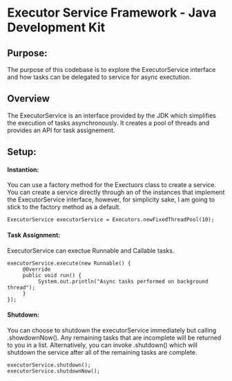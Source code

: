 # Executor Service Framework - Java Development Kit

## Purpose:
The purpose of this codebase is to explore the ExecutorService interface and how tasks can be delegated to service for async exectution. 

## Overview
The ExecutorService is an interface provided by the JDK which simplifies the execution of tasks asynchronously. It creates a pool of threads and provides an API for task assignement.

## Setup:

#### Instantion:
You can use a factory method for the Exectuors class to create a service.  You can create a service directly through an of the instances that implement the ExecutorService interface, however, for simplicity sake, I am going to stick to the factory method as a default.

```
ExecutorService executorService = Executors.newFixedThreadPool(10);
```

#### Task Assignment:
ExecutorService can exectue Runnable and Callable tasks.
```
executorService.execute(new Runnable() {
     @Override
     public void run() {
          System.out.println("Async tasks performed on background thread");
     }
});
```

#### Shutdown:
You can choose to shutdown the executorService immediately but calling .showdownNow(). Any remaining tasks that are incomplete will be returned to you in a list. Alternatively, you can invoke .shutdown() which will shutdown the service after all of the remaining tasks are complete.
```
executorService.shutdown();
executorService.shutdownNow();
```

